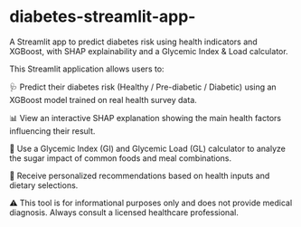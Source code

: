 # diabetes-streamlit-app-
A Streamlit app to predict diabetes risk using health indicators and XGBoost, with SHAP explainability and a Glycemic Index &amp; Load calculator.

This Streamlit application allows users to:

🩺 Predict their diabetes risk (Healthy / Pre-diabetic / Diabetic) using an XGBoost model trained on real health survey data.

📊 View an interactive SHAP explanation showing the main health factors influencing their result.

🥗 Use a Glycemic Index (GI) and Glycemic Load (GL) calculator to analyze the sugar impact of common foods and meal combinations.

📌 Receive personalized recommendations based on health inputs and dietary selections.

⚠️ This tool is for informational purposes only and does not provide medical diagnosis. Always consult a licensed healthcare professional.

